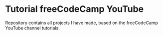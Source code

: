 # Tutorial freeCodeCamp YouTube

Repository contains all projects I have made, based on the freeCodeCamp YouTube channel tutorials.
